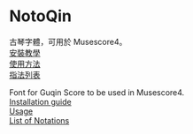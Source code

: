 # NotoQin
古琴字體，可用於 Musescore4。<br>
[安裝教學](https://github.com/JaneYTLing/NotoQin/wiki/0.-%E5%AE%89%E8%A3%9D%E6%95%99%E5%AD%B8-Installation-Guide)<br>
[使用方法](https://github.com/JaneYTLing/NotoQin/wiki/1.-%E4%BD%BF%E7%94%A8%E6%96%B9%E6%B3%95-Usage)<br>
[指法列表](https://github.com/JaneYTLing/NotoQin/wiki/2.-%E6%8C%87%E6%B3%95%E5%88%97%E8%A1%A8-List-of-Notations)<br>

Font for Guqin Score to be used in Musescore4. <br> 
[Installation guide](https://github.com/JaneYTLing/NotoQin/wiki/0.-%E5%AE%89%E8%A3%9D%E6%95%99%E5%AD%B8-Installation-Guide) <br>
[Usage](https://github.com/JaneYTLing/NotoQin/wiki/1.-%E4%BD%BF%E7%94%A8%E6%96%B9%E6%B3%95-Usage) <br>
[List of Notations](https://github.com/JaneYTLing/NotoQin/wiki/2.-%E6%8C%87%E6%B3%95%E5%88%97%E8%A1%A8-List-of-Notations) <br>



